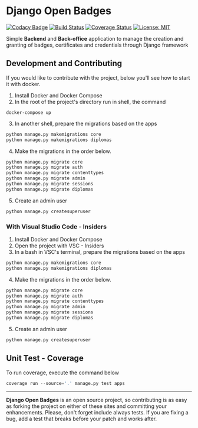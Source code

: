 # Django Open Badges
[![Codacy Badge](https://api.codacy.com/project/badge/Grade/5cd2f08bf1484f4886b61dc09e113586)](https://www.codacy.com/manual/samirhinojosa/django-open-badges?utm_source=github.com&amp;utm_medium=referral&amp;utm_content=samirhinojosa/django-open-badges&amp;utm_campaign=Badge_Grade)
[![Build Status](https://travis-ci.org/samirhinojosa/Django-open-badges.svg?branch=master)](https://travis-ci.org/samirhinojosa/Django-open-badges)
[![Coverage Status](https://coveralls.io/repos/github/samirhinojosa/Django-open-badges/badge.svg?branch=master)](https://coveralls.io/github/samirhinojosa/Django-open-badges?branch=master)
[![License: MIT](https://img.shields.io/badge/License-MIT-yellow.svg)](https://opensource.org/licenses/MIT)

Simple **Backend** and **Back-office** application to manage the creation and granting of badges, certificates and credentials through Django framework

## Development and Contributing

If you would like to contribute with the project, below you'll see how to start it with docker.
1.  Install Docker and Docker Compose
2.  In the root of the project's directory run in shell, the command
```docker
docker-compose up
```
3.  In another shell, prepare the migrations based on the apps
```python
python manage.py makemigrations core
python manage.py makemigrations diplomas
```
4.  Make the migrations in the order below. 
```python
python manage.py migrate core
python manage.py migrate auth
python manage.py migrate contenttypes
python manage.py migrate admin
python manage.py migrate sessions
python manage.py migrate diplomas
```
5.  Create an admin user
```python
python manage.py createsuperuser
```

### With Visual Studio Code - Insiders
1.  Install Docker and Docker Compose
2.  Open the project with VSC - Insiders
3.  In a bash in VSC's terminal, prepare the migrations based on the apps
```python
python manage.py makemigrations core
python manage.py makemigrations diplomas
```
4.  Make the migrations in the order below. 
```python
python manage.py migrate core
python manage.py migrate auth
python manage.py migrate contenttypes
python manage.py migrate admin
python manage.py migrate sessions
python manage.py migrate diplomas
```
5.  Create an admin user
```python
python manage.py createsuperuser
```

## Unit Test - Coverage

To run coverage, execute the command below
```python
coverage run --source='.' manage.py test apps
```
---
**Django Open Badges**  is an open source project, so contributing is as easy as forking the project on either of these sites and committing your enhancements. Please, don't forget include always tests. If you are fixing a bug, add a test that breaks before your patch and works after.
